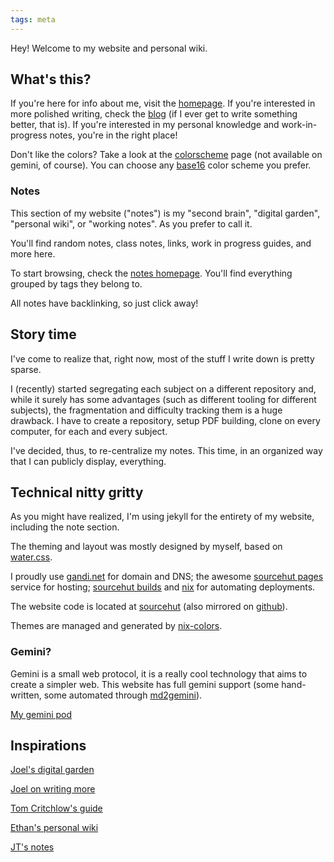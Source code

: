 ```yaml
---
tags: meta
---
```


Hey! Welcome to my website and personal wiki.

## What's this?

If you're here for info about me, visit the [homepage](/). If you're interested
in more polished writing, check the [blog](/blog) (if I ever get to write
something better, that is). If you're interested in my personal knowledge and
work-in-progress notes, you're in the right place!

Don't like the colors? Take a look at the [colorscheme](/colorscheme) page (not
available on gemini, of course). You can choose any
[base16](https://github.com/base16-project/base16) color scheme you prefer.

### Notes

This section of my website ("notes") is my "second brain", "digital garden",
"personal wiki", or "working notes". As you prefer to call it.

You'll find random notes, class notes, links, work in progress guides, and more
here.

To start browsing, check the [notes homepage](/notes). You'll find everything
grouped by tags they belong to.

All notes have backlinking, so just click away!

## Story time

I've come to realize that, right now, most of the stuff I write down is pretty
sparse.

I (recently) started segregating each subject on a different repository and,
while it surely has some advantages (such as different tooling for different
subjects), the fragmentation and difficulty tracking them is a huge drawback. I
have to create a repository, setup PDF building, clone on every computer, for
each and every subject.

I've decided, thus, to re-centralize my notes. This time, in an organized way
that I can publicly display, everything.

## Technical nitty gritty

As you might have realized, I'm using jekyll for the entirety of my
website, including the note section.

The theming and layout was mostly designed by myself, based on
[water.css](https://watercss.kognise.dev/).

I proudly use [gandi.net](https://gandi.net) for domain and DNS; the awesome
[sourcehut pages](https://srht.site) service for hosting;
[sourcehut builds](https://builds.sr.ht) and [nix](https://nixos.org) for
automating deployments.

The website code is located at [sourcehut](https://sr.ht/~misterio/misterio.me)
(also mirrored on [github](https://github.com/misterio77/misterio.me)).

Themes are managed and generated by
[nix-colors](https://github.com/misterio77/nix-colors).

### Gemini?

Gemini is a small web protocol, it is a really cool technology that aims to
create a simpler web. This website has full gemini support (some hand-written,
some automated through
[md2gemini](https://github.com/makeworld-the-better-one/md2gemini)).

[My gemini pod](gemini://misterio.me)

## Inspirations

[Joel's digital garden](https://joelhooks.com/digital-garden)

[Joel on writing more](https://joelhooks.com/on-writing-more)

[Tom Critchlow's guide](https://tomcritchlow.com/2019/02/17/building-digital-garden/)

[Ethan's personal wiki](https://ethan.yoois.me)

[JT's notes](https://notes.gnotract.com)
